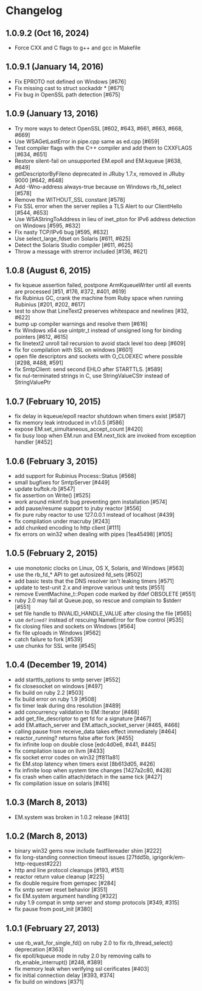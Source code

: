 # Changelog

## 1.0.9.2 (Oct 16, 2024)
* Force CXX and C flags to g++ and gcc in Makefile

## 1.0.9.1 (January 14, 2016)
* Fix EPROTO not defined on Windows [#676]
* Fix missing cast to struct sockaddr * [#671]
* Fix bug in OpenSSL path detection [#675]

## 1.0.9 (January 13, 2016)
* Try more ways to detect OpenSSL [#602, #643, #661, #663, #668, #669]
* Use WSAGetLastError in pipe.cpp same as ed.cpp [#659]
* Test compiler flags with the C++ compiler and add them to CXXFLAGS [#634, #651]
* Restore silent-fail on unsupported EM.epoll and EM.kqueue [#638, #649]
* getDescriptorByFileno deprecated in JRuby 1.7.x, removed in JRuby 9000 [#642, #648]
* Add -Wno-address always-true because on Windows rb_fd_select [#578]
* Remove the WITHOUT_SSL constant [#578]
* Fix SSL error when the server replies a TLS Alert to our ClientHello [#544, #653]
* Use WSAStringToAddress in lieu of inet_pton for IPv6 address detection on Windows [#595, #632]
* Fix nasty TCP/IPv6 bug [#595, #632]
* Use select_large_fdset on Solaris [#611, #625]
* Detect the Solaris Studio compiler [#611, #625]
* Throw a message with strerror included [#136, #621]

## 1.0.8 (August 6, 2015)
* fix kqueue assertion failed, postpone ArmKqueueWriter until all events are processed [#51, #176, #372, #401, #619]
* fix Rubinius GC, crank the machine from Ruby space when running Rubinius [#201, #202, #617]
* test to show that LineText2 preserves whitespace and newlines [#32, #622]
* bump up compiler warnings and resolve them [#616]
* fix Windows x64 use uintptr_t instead of unsigned long for binding pointers [#612, #615]
* fix linetext2 unroll tail recursion to avoid stack level too deep [#609]
* fix for compilation with SSL on windows [#601]
* open file descriptors and sockets with O_CLOEXEC where possible [#298, #488, #591]
* fix SmtpClient: send second EHLO after STARTTLS. [#589]
* fix nul-terminated strings in C, use StringValueCStr instead of StringValuePtr

## 1.0.7 (February 10, 2015)
* fix delay in kqueue/epoll reactor shutdown when timers exist [#587]
* fix memory leak introduced in v1.0.5 [#586]
* expose EM.set_simultaneous_accept_count [#420]
* fix busy loop when EM.run and EM.next_tick are invoked from exception handler [#452]

## 1.0.6 (February 3, 2015)
* add support for Rubinius Process::Status [#568]
* small bugfixes for SmtpServer [#449]
* update buftok.rb [#547]
* fix assertion on Write() [#525]
* work around mkmf.rb bug preventing gem installation [#574]
* add pause/resume support to jruby reactor [#556]
* fix pure ruby reactor to use 127.0.0.1 instead of localhost [#439]
* fix compilation under macruby [#243]
* add chunked encoding to http client [#111]
* fix errors on win32 when dealing with pipes [1ea45498] [#105]

## 1.0.5 (February 2, 2015)
* use monotonic clocks on Linux, OS X, Solaris, and Windows [#563]
* use the rb_fd_* API to get autosized fd_sets [#502]
* add basic tests that the DNS resolver isn't leaking timers [#571]
* update to test-unit 2.x and improve various unit tests [#551]
* remove EventMachine_t::Popen code marked by ifdef OBSOLETE [#551]
* ruby 2.0 may fail at Queue.pop, so rescue and complain to $stderr [#551]
* set file handle to INVALID_HANDLE_VALUE after closing the file [#565]
* use `defined?` instead of rescuing NameError for flow control [#535]
* fix closing files and sockets on Windows [#564]
* fix file uploads in Windows [#562]
* catch failure to fork [#539]
* use chunks for SSL write [#545]

## 1.0.4 (December 19, 2014)
* add starttls_options to smtp server [#552]
* fix closesocket on windows [#497]
* fix build on ruby 2.2 [#503]
* fix build error on ruby 1.9 [#508]
* fix timer leak during dns resolution [#489]
* add concurrency validation to EM::Iterator [#468]
* add get_file_descriptor to get fd for a signature [#467]
* add EM.attach_server and EM.attach_socket_server [#465, #466]
* calling pause from receive_data takes effect immediately [#464]
* reactor_running? returns false after fork [#455]
* fix infinite loop on double close [edc4d0e6, #441, #445]
* fix compilation issue on llvm [#433]
* fix socket error codes on win32 [ff811a81]
* fix EM.stop latency when timers exist [8b613d05, #426]
* fix infinite loop when system time changes [1427a2c80, #428]
* fix crash when callin attach/detach in the same tick [#427]
* fix compilation issue on solaris [#416]

## 1.0.3 (March 8, 2013)
* EM.system was broken in 1.0.2 release [#413]

## 1.0.2 (March 8, 2013)
* binary win32 gems now include fastfilereader shim [#222]
* fix long-standing connection timeout issues [27fdd5b, igrigorik/em-http-request#222]
* http and line protocol cleanups [#193, #151]
* reactor return value cleanup [#225]
* fix double require from gemspec [#284]
* fix smtp server reset behavior [#351]
* fix EM.system argument handling [#322]
* ruby 1.9 compat in smtp server and stomp protocols [#349, #315]
* fix pause from post_init [#380]

## 1.0.1 (February 27, 2013)
* use rb_wait_for_single_fd() on ruby 2.0 to fix rb_thread_select() deprecation [#363]
* fix epoll/kqueue mode in ruby 2.0 by removing calls to rb_enable_interrupt() [#248, #389]
* fix memory leak when verifying ssl cerificates [#403]
* fix initial connection delay [#393, #374]
* fix build on windows [#371]
